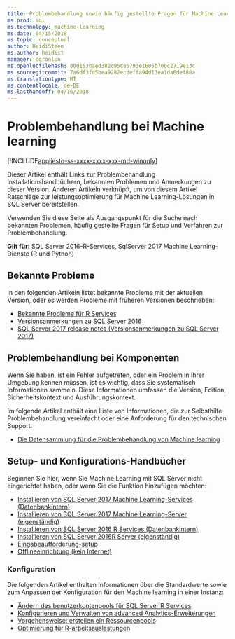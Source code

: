 ```yaml
---
title: Problembehandlung sowie häufig gestellte Fragen für Machine Learning in SQL Server | Microsoft Docs
ms.prod: sql
ms.technology: machine-learning
ms.date: 04/15/2018
ms.topic: conceptual
author: HeidiSteen
ms.author: heidist
manager: cgronlun
ms.openlocfilehash: 80d153baed382c95c85793e1605b700c2719e13c
ms.sourcegitcommit: 7a6df3fd5bea9282ecdeffa94d13ea1da6def80a
ms.translationtype: MT
ms.contentlocale: de-DE
ms.lasthandoff: 04/16/2018
---
```

# <a name="troubleshoot-machine-learning"></a>Problembehandlung bei Machine learning
[!INCLUDE[appliesto-ss-xxxx-xxxx-xxx-md-winonly](../includes/appliesto-ss-xxxx-xxxx-xxx-md-winonly.md)]

Dieser Artikel enthält Links zur Problembehandlung Installationshandbüchern, bekannten Problemen und Anmerkungen zu dieser Version. Anderen Artikeln verknüpft, um von diesem Artikel Ratschläge zur leistungsoptimierung für Machine Learning-Lösungen in SQL Server bereitstellen.

Verwenden Sie diese Seite als Ausgangspunkt für die Suche nach bekannten Problemen, häufig gestellte Fragen für Setup und Verfahren zur Problembehandlung.

**Gilt für:** SQL Server 2016-R-Services, SqlServer 2017 Machine Learning-Dienste (R und Python)

## <a name="known-issues"></a>Bekannte Probleme

In den folgenden Artikeln listet bekannte Probleme mit der aktuellen Version, oder es werden Probleme mit früheren Versionen beschrieben:

+ [Bekannte Probleme für R Services](../advanced-analytics/known-issues-for-sql-server-machine-learning-services.md)
+ [Versionsanmerkungen zu SQL Server 2016](../sql-server/sql-server-2016-release-notes.md)
+ [SQL Server 2017 release notes (Versionsanmerkungen zu SQL Server 2017)](../sql-server/sql-server-2017-release-notes.md)

## <a name="troubleshooting-prerequisites"></a>Problembehandlung bei Komponenten

Wenn Sie haben, ist ein Fehler aufgetreten, oder ein Problem in Ihrer Umgebung kennen müssen, ist es wichtig, dass Sie systematisch Informationen sammeln. Diese Informationen umfassen die Version, Edition, Sicherheitskontext und Ausführungskontext.

Im folgende Artikel enthält eine Liste von Informationen, die zur Selbsthilfe Problembehandlung vereinfacht oder eine Anforderung für den technischen Support.

+ [Die Datensammlung für die Problembehandlung von Machine learning](data-collection-ml-troubleshooting-process.md)

## <a name="setup-and-configuration-guides"></a>Setup- und Konfigurations-Handbücher

Beginnen Sie hier, wenn Sie Machine Learning mit SQL Server nicht eingerichtet haben, oder wenn Sie die Funktion hinzufügen möchten:

+ [Installieren von SQL Server 2017 Machine Learning-Services (Datenbankintern)](install/sql-machine-learning-services-windows-install.md)
+ [Installieren von SQL Server 2017 Machine Learning-Server (eigenständig)](install/sql-machine-learning-standalone-windows-install.md)
+ [Installieren von SQL Server 2016 R Services (Datenbankintern)](install/sql-r-services-windows-install.md)
+ [Installieren von SQL Server 2016R Server (eigenständig)](install/sql-r-standalone-windows-install.md)
+ [Eingabeaufforderung-setup](install/sql-ml-component-commandline-install.md)
+ [Offlineeinrichtung (kein Internet)](install/sql-ml-component-install-without-internet-access.md)

### <a name="configuration"></a>Konfiguration

Die folgenden Artikel enthalten Informationen über die Standardwerte sowie zum Anpassen der Konfiguration für den Machine learning in einer Instanz:

+ [Ändern des benutzerkontenpools für SQL Server R Services](r/modify-the-user-account-pool-for-sql-server-r-services.md)  
+ [Konfigurieren und Verwalten von advanced Analytics-Erweiterungen](r/configure-and-manage-advanced-analytics-extensions.md)  
+ [Vorgehensweise: erstellen ein Ressourcenpools](r/how-to-create-a-resource-pool-for-r.md)
+ [Optimierung für R-arbeitsauslastungen](r/operationalizing-your-r-code.md)
